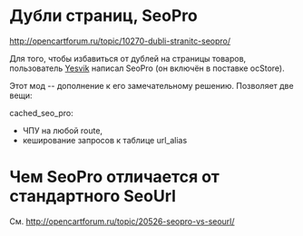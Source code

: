 # Дубли страниц, SeoPro

<http://opencartforum.ru/topic/10270-dubli-stranitc-seopro/>

Для того, чтобы избавиться от дублей на страницы товаров, пользователь [Yesvik](http://opencartforum.ru/user/6876-yesvik/) написал SeoPro (он включён в поставке ocStore).

Этот мод -- дополнение к его замечательному решению. Позволяет две вещи:

cached_seo_pro:

* ЧПУ на любой route,
* кеширование запросов к таблице url_alias


# Чем SeoPro отличается от стандартного SeoUrl

См. <http://opencartforum.ru/topic/20526-seopro-vs-seourl/>
